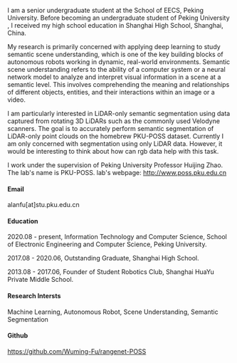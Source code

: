 I am a senior undergraduate student at the School of EECS, Peking University. Before becoming an undergraduate student of Peking University , I received my high school education in Shanghai High School, Shanghai, China. 

My research is primarily concerned with applying deep learning to study semantic scene understanding, which is one of the key building blocks of autonomous robots working in dynamic, real-world environments. Semantic scene understanding refers to the ability of a computer system or a neural network model to analyze and interpret visual information in a scene at a semantic level. This involves comprehending the meaning and relationships of different objects, entities, and their interactions within an image or a video.

I am particularly interested in LiDAR-only semantic segmentation using data captured from rotating 3D LiDARs such as the commonly used Velodyne scanners. The goal is to accurately perform semantic segmentation of LiDAR-only point clouds on the homebrew PKU-POSS dataset. Currently I am only concerned with segmentation using only LiDAR data. However, it would be interesting to think about how can rgb data help with this task.

I work under the supervision of Peking University Professor Huijing Zhao. The lab's name is PKU-POSS. 
lab's webpage: http://www.poss.pku.edu.cn

#### Email
alanfu[at]stu.pku.edu.cn

#### Education
2020.08 - present, Information Technology and Computer Science, School of Electronic Engineering and Computer Science, Peking University.

2017.08 - 2020.06, Outstanding Graduate, Shanghai High School.

2013.08 - 2017.06, Founder of Student Robotics Club, Shanghai HuaYu Private Middle School.

#### Research Intersts
Machine Learning, Autonomous Robot, Scene Understanding, Semantic Segmentation

#### Github
https://github.com/Wuming-Fu/rangenet-POSS
